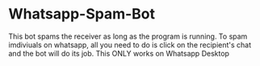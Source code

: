 # Whatsapp-Spam-Bot

This bot spams the receiver as long as the program is running. 
To spam imdiviuals on whatsapp, all you need to do is click on the recipient's chat and the bot will do its job.
This ONLY works on Whatsapp Desktop
